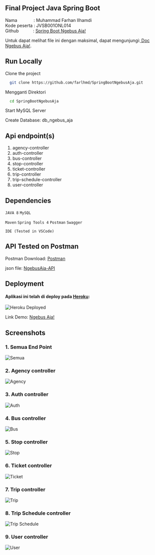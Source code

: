 ## Final Project Java Spring Boot
Nama &ensp;&ensp;&ensp;&ensp;&ensp;&ensp;&ensp;: Muhammad Farhan Ilhamdi\
Kode peserta : JVSB001ONL014 \
Github&ensp;&ensp;&ensp;&ensp;&ensp;&ensp; : [Spring Boot Ngebus Aja!](https://github.com/farlhmd/SpringBootNgebusAja)

Untuk dapat melihat file ini dengan maksimal, dapat mengunjungi:[ Doc Ngebus Aja!](https://github.com/farlhmd/SpringBootNgebusAja/blob/main/README.md).


## Run Locally

Clone the project

```bash
  git clone https://github.com/farlhmd/SpringBootNgebusAja.git
```

Mengganti Direktori

```bash
  cd SpringBootNgebusAja
```

Start MySQL Server

Create Database: db_ngebus_aja



## Api endpoint(s)

1. agency-controller
2. auth-controller
3. bus-controller
4. stop-controller
5. ticket-controller
6. trip-controller
7. trip-schedule-controller
8. user-controller 


## Dependencies
`JAVA 8` `MySQL`   

`Maven` `Spring Tools 4` `Postman` `Swagger`

`IDE (Tested in VSCode)`

## API Tested on Postman
Postman Download: [Postman](https://www.postman.com/downloads/)

json file: [NgebusAja-API](https://github.com/farlhmd/SpringBootNgebusAja/blob/main/Postman/Final%20Spring%20Boot%20Ngebus%20Aja!.postman_collection.json)

## Deployment
#### Aplikasi ini telah di deploy pada [Heroku](https://heroku.com):
![Heroku Deployed](https://github.com/farlhmd/SpringBootNgebusAja/blob/main/Screenshots/Heroku%20Deployed.png)

Link Demo: [Ngebus Aja!](https://springboot-ngebusaja.herokuapp.com)

## Screenshots
### 1. Semua End Point
![Semua](https://github.com/farlhmd/SpringBootNgebusAja/blob/main/Screenshots/Semua%20End%20Point.png)

### 2. Agency controller
![Agency](https://github.com/farlhmd/SpringBootNgebusAja/blob/main/Screenshots/endpoints/1.png)

### 3. Auth controller
![Auth](https://github.com/farlhmd/SpringBootNgebusAja/blob/main/Screenshots/endpoints/2.png)

### 4. Bus controller
![Bus](https://github.com/farlhmd/SpringBootNgebusAja/blob/main/Screenshots/endpoints/3.png)

### 5. Stop controller
![Stop](https://github.com/farlhmd/SpringBootNgebusAja/blob/main/Screenshots/endpoints/4.png)

### 6. Ticket controller
![Ticket](https://github.com/farlhmd/SpringBootNgebusAja/blob/main/Screenshots/endpoints/5.png)

### 7. Trip controller
![Trip](https://github.com/farlhmd/SpringBootNgebusAja/blob/main/Screenshots/endpoints/6.png)

### 8. Trip Schedule controller
![Trip Schedule](https://github.com/farlhmd/SpringBootNgebusAja/blob/main/Screenshots/endpoints/7.png)

### 9. User controller
![User](https://github.com/farlhmd/SpringBootNgebusAja/blob/main/Screenshots/endpoints/8.png)